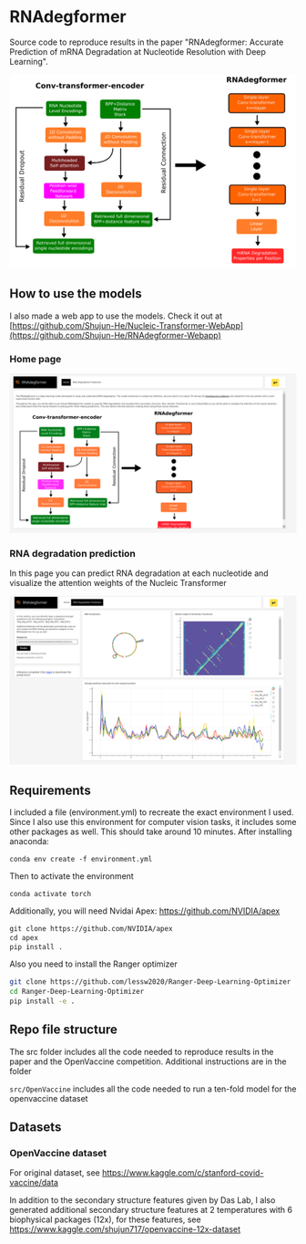 # RNAdegformer


Source code to reproduce results in the paper "RNAdegformer: Accurate Prediction of mRNA Degradation at Nucleotide Resolution with Deep Learning".

<p align="center">
  <img src="https://raw.githubusercontent.com/Shujun-He/RNAdegformer/main/graphics/RNAdegformer.png?token=GHSAT0AAAAAABRGHIRII6LFDFJ7KPWZWBEAYY6X33Q"/>
</p>


## How to use the models

I also made a web app to use the models. Check it out at [https://github.com/Shujun-He/Nucleic-Transformer-WebApp](https://github.com/Shujun-He/RNAdegformer-Webapp)

### Home page
![home_page](https://github.com/Shujun-He/RNAdegformer-Webapp/blob/main/files/home_page.png)



### RNA degradation prediction
In this page you can predict RNA degradation at each nucleotide and visualize the attention weights of the Nucleic Transformer

![RNA degradation](https://github.com/Shujun-He/RNAdegformer-Webapp/blob/main/files/rnapage.png)


## Requirements
I included a file (environment.yml) to recreate the exact environment I used. Since I also use this environment for computer vision tasks, it includes some other packages as well. This should take around 10 minutes. After installing anaconda:


```
conda env create -f environment.yml
```

Then to activate the environment

```
conda activate torch
```

Additionally, you will need Nvidai Apex: https://github.com/NVIDIA/apex

```
git clone https://github.com/NVIDIA/apex
cd apex
pip install .
```

Also you need to install the Ranger optimizer

```bash
git clone https://github.com/lessw2020/Ranger-Deep-Learning-Optimizer
cd Ranger-Deep-Learning-Optimizer
pip install -e .
```

## Repo file structure

The src folder includes all the code needed to reproduce results in the paper and the OpenVaccine competition. Additional instructions are in the folder


```src/OpenVaccine``` includes all the code needed to run a ten-fold model for the openvaccine dataset



## Datasets

### OpenVaccine dataset

For original dataset, see https://www.kaggle.com/c/stanford-covid-vaccine/data

In addition to the secondary structure features given by Das Lab, I also generated additional secondary structure features at 2 temperatures with 6 biophysical packages (12x), for these features, see https://www.kaggle.com/shujun717/openvaccine-12x-dataset
